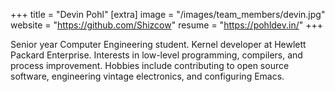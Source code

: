+++
title = "Devin Pohl"
[extra]
image = "/images/team_members/devin.jpg"
website = "https://github.com/Shizcow"
resume = "https://pohldev.in/"
+++

Senior year Computer Engineering student.
Kernel developer at Hewlett Packard Enterprise.
Interests in low-level programming, compilers, and process improvement.
Hobbies include contributing to open source software, engineering vintage electronics, and configuring Emacs.

